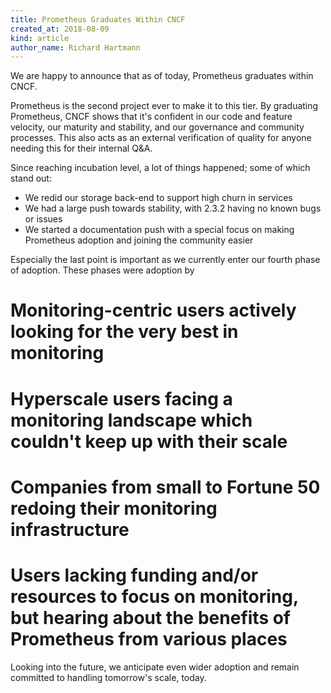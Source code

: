 ```yaml
---
title: Prometheus Graduates Within CNCF
created_at: 2018-08-09
kind: article
author_name: Richard Hartmann
---
```


We are happy to announce that as of today, Prometheus graduates within CNCF.

Prometheus is the second project ever to make it to this tier.
By graduating Prometheus, CNCF shows that it's confident in our code and feature velocity, our maturity and stability, and our governance and community processes.
This also acts as an external verification of quality for anyone needing this for their internal Q&A.

Since reaching incubation level, a lot of things happened; some of which stand out:

* We redid our storage back-end to support high churn in services
* We had a large push towards stability, with 2.3.2 having no known bugs or issues
* We started a documentation push with a special focus on making Prometheus adoption and joining the community easier

Especially the last point is important as we currently enter our fourth phase of adoption. These phases were adoption by

# Monitoring-centric users actively looking for the very best in monitoring
# Hyperscale users facing a monitoring landscape which couldn't keep up with their scale
# Companies from small to Fortune 50 redoing their monitoring infrastructure
# Users lacking funding and/or resources to focus on monitoring, but hearing about the benefits of Prometheus from various places

Looking into the future, we anticipate even wider adoption and remain committed to handling tomorrow's scale, today.
